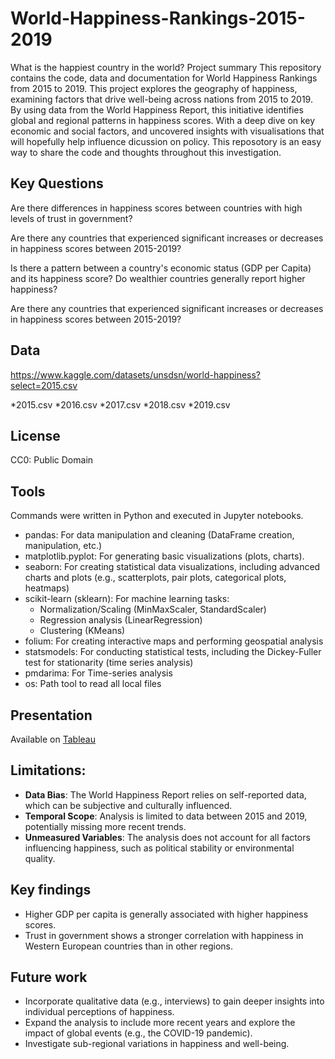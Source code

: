 # World-Happiness-Rankings-2015-2019
What is the happiest country in the world?
Project summary 
This repository contains the code, data and documentation for World Happiness Rankings from 2015 to 2019. This project explores the geography of happiness, examining factors that drive well-being across nations from 2015 to 2019. By using data from the World Happiness Report, this initiative identifies global and regional patterns in happiness scores. With a deep dive on key economic and social factors, and uncovered insights with visualisations that will hopefully help influence dicussion on policy. This reposotory is an easy way to share the code and thoughts throughout this investigation.

## Key Questions
Are there differences in happiness scores between countries with high levels of trust in government? 

Are there any countries that experienced significant increases or decreases in happiness scores between 2015-2019?

Is there a pattern between a country's economic status (GDP per Capita) and its happiness score? Do wealthier countries generally report higher happiness? 

Are there any countries that experienced significant increases or decreases in happiness scores between 2015-2019?

## Data 

https://www.kaggle.com/datasets/unsdsn/world-happiness?select=2015.csv

*2015.csv
*2016.csv
*2017.csv
*2018.csv
*2019.csv

## License
CC0: Public Domain


## Tools 
Commands were written in Python and executed in Jupyter notebooks.

* pandas: For data manipulation and cleaning (DataFrame creation, manipulation, etc.)
* matplotlib.pyplot: For generating basic visualizations (plots, charts).
* seaborn: For creating statistical data visualizations, including advanced charts and plots (e.g., scatterplots, pair plots, categorical plots, heatmaps)
* scikit-learn (sklearn): For machine learning tasks:
    * Normalization/Scaling (MinMaxScaler, StandardScaler)
    * Regression analysis (LinearRegression)
    * Clustering (KMeans)
* folium: For creating interactive maps and performing geospatial analysis
* statsmodels: For conducting statistical tests, including the Dickey-Fuller test for stationarity (time series analysis)
* pmdarima: For Time-series analysis
* os: Path tool to read all local files

## Presentation

Available on [Tableau](https://public.tableau.com/app/profile/vicky.czada/viz/6_7WorldHappinessRankings2015-2019/Story1)

## Limitations:

*   **Data Bias**: The World Happiness Report relies on self-reported data, which can be subjective and culturally influenced.
*   **Temporal Scope**: Analysis is limited to data between 2015 and 2019, potentially missing more recent trends.
*   **Unmeasured Variables**: The analysis does not account for all factors influencing happiness, such as political stability or environmental quality.

## Key findings 
*   Higher GDP per capita is generally associated with higher happiness scores.
*   Trust in government shows a stronger correlation with happiness in Western European countries than in other regions.

## Future work
*   Incorporate qualitative data (e.g., interviews) to gain deeper insights into individual perceptions of happiness.
*   Expand the analysis to include more recent years and explore the impact of global events (e.g., the COVID-19 pandemic).
*   Investigate sub-regional variations in happiness and well-being.
